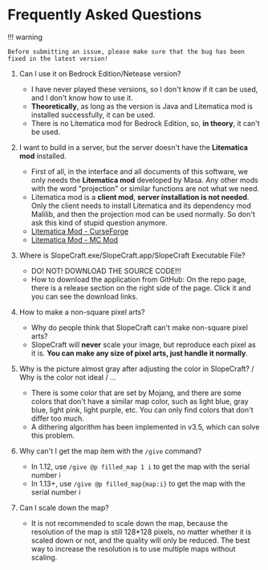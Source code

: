 # Frequently Asked Questions

!!! warning

    Before submitting an issue, please make sure that the bug has been fixed in the latest version!

1. Can I use it on Bedrock Edition/Netease version?

      - I have never played these versions, so I don't know if it can be used, and I don't know how to use it.
      - **Theoretically**, as long as the version is Java and Litematica mod is installed successfully, it can be used.
      - There is no Litematica mod for Bedrock Edition, so, **in theory**, it can't be used.

2. I want to build in a server, but the server doesn't have the **Litematica mod** installed.

      - First of all, in the interface and all documents of this software, we only needs the **Litematica mod** developed by Masa. Any other mods with the word "projection" or similar functions are not what we need.
      - Litematica mod is a **client mod**, **server installation is not needed**. Only the client needs to install Litematica and its dependency mod Malilib, and then the projection mod can be used normally. So don't ask this kind of stupid question anymore.
      - [Litematica Mod - CurseForge](https://www.curseforge.com/minecraft/mc-mods/litematica)
      - [Litematica Mod - MC Mod](https://www.mcmod.cn/class/2261.html)

3. Where is SlopeCraft.exe/SlopeCraft.app/SlopeCraft Executable File?

      - DO! NOT! DOWNLOAD THE SOURCE CODE!!!
      - How to download the application from GitHub: On the repo page, there is a release section on the right side of the page. Click it and you can see the download links.

4. How to make a non-square pixel arts?

      - Why do people think that SlopeCraft can't make non-square pixel arts?
      - SlopeCraft will **never** scale your image, but reproduce each pixel as it is. **You can make any size of pixel arts, just handle it normally**.

5. Why is the picture almost gray after adjusting the color in SlopeCraft? / Why is the color not ideal / ...

      - There is some color that are set by Mojang, and there are some colors that don't have a similar map color, such as light blue, gray blue, light pink, light purple, etc. You can only find colors that don't differ too much.
      - A dithering algorithm has been implemented in v3.5, which can solve this problem.

6. Why can't I get the map item with the `/give` command?

      - In 1.12, use `/give @p filled_map 1 i` to get the map with the serial number i
      - In 1.13+, use `/give @p filled_map{map:i}` to get the map with the serial number i

7. Can I scale down the map?

      - It is not recommended to scale down the map, because the resolution of the map is still 128*128 pixels, no matter whether it is scaled down or not, and the quality will only be reduced. The best way to increase the resolution is to use multiple maps without scaling.
